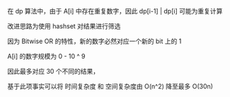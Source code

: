 在 dp 算法中，由于 A[i] 中存在重复数字，因此 dp[i-1] | dp[i] 可能为重复计算

改进思路为使用 hashset 对结果进行筛选

因为 Bitwise OR 的特性，新的数字必然对应一个新的 bit 上的 1 

A[i] 的数字规模为 0 - 10 ^ 9

因此最多对应 30 个不同的结果，

基于此项事实可以将 时间复杂度 和 空间复杂度由 O(n^2) 降至最多 O(30n)